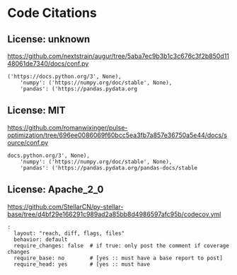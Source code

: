 # Code Citations

## License: unknown
https://github.com/nextstrain/augur/tree/5aba7ec9b3b1c3c676c3f2b850d1148061de7340/docs/conf.py

```
('https://docs.python.org/3', None),
    'numpy': ('https://numpy.org/doc/stable', None),
    'pandas': ('https://pandas.pydata.org
```


## License: MIT
https://github.com/romanwixinger/pulse-optimization/tree/696ee0086069f60bcc5ea3fb7a857e36750a5e44/docs/source/conf.py

```
docs.python.org/3', None),
    'numpy': ('https://numpy.org/doc/stable', None),
    'pandas': ('https://pandas.pydata.org/pandas-docs/stable
```


## License: Apache_2_0
https://github.com/StellarCN/py-stellar-base/tree/d4bf29e166291c989ad2a85bb8d4986597afc95b/codecov.yml

```
:
  layout: "reach, diff, flags, files"
  behavior: default
  require_changes: false  # if true: only post the comment if coverage changes
  require_base: no        # [yes :: must have a base report to post]
  require_head: yes       # [yes :: must have
```

